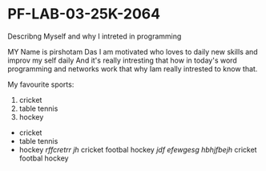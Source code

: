 # PF-LAB-03-25K-2064
Describng Myself and why I intreted in programming

MY Name is pirshotam Das 
I am motivated who loves to daily new skills and improv my self daily
And it's really intresting that how in today's word programming and networks work that why Iam really intrested to know that.

My favourite sports:
1. cricket
2. table tennis
3. hockey
- cricket
- table tennis
- hockey
*rffcretrr jh*
  cricket footbal hockey
*_jdf_*
  _efewgesg_
  _*hbhjfbejh*_ 
  cricket footbal hockey
